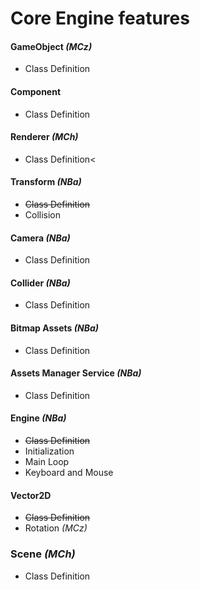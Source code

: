 # Core Engine features
#### GameObject _(MCz)_
* Class Definition
#### Component
* Class Definition
#### Renderer _(MCh)_
* Class Definition<
#### Transform _(NBa)_
* <s>Class Definition</s>
* Collision
#### Camera _(NBa)_
* Class Definition
#### Collider _(NBa)_
* Class Definition
#### Bitmap Assets _(NBa)_
* Class Definition
#### Assets Manager Service _(NBa)_
* Class Definition
#### Engine _(NBa)_
* <s>Class Definition</s>
* Initialization
* Main Loop
* Keyboard and Mouse
#### Vector2D
* <s>Class Definition</s>
* Rotation _(MCz)_
### Scene  _(MCh)_
* Class Definition
